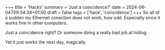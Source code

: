 +++
title = 'Hacks'
summary = 'Just a coincidence?'
date = 2024-06-04T09:34:34+01:00
draft = false
tags = ['hack', 'coincidence']
+++
So all of a sudden my Ethernet conection does not work, how odd. Especially since it works fine in other computers.

Just a coincidence right? Or someone doing a really bad job at hiding.

Yet it just works the next day, magically.
